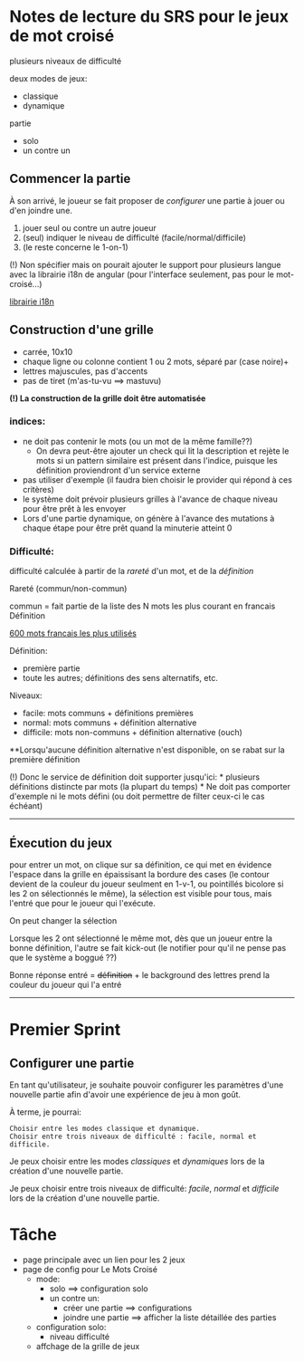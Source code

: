 # Notes de lecture du SRS pour le jeux de mot croisé
<!--Quelque note que j'ai prise sur le SRS en rapport avec les premières étapes de ce sprint-->

plusieurs niveaux de difficulté

deux modes de jeux:
  * classique
  * dynamique

partie
  * solo
  * un contre un

## Commencer la partie

À son arrivé, le joueur se fait proposer de *configurer* une partie à jouer ou d'en joindre une.

1. jouer seul ou contre un autre joueur
2. (seul) indiquer le niveau de difficulté (facile/normal/difficile)
3. (le reste concerne le 1-on-1)

(!) Non spécifier mais on pourait ajouter le support pour plusieurs langue avec la librairie i18n de angular (pour l'interface seulement, pas pour le mot-croisé...)

[librairie i18n](https://daveceddia.com/angular/multilingual-angular-using-two-or-more-languages-in-your-app/)

## Construction d'une grille 

* carrée, 10x10
* chaque ligne ou colonne contient 1 ou 2 mots, séparé par (case noire)+
* lettres majuscules, pas d'accents
* pas de tiret (m'as-tu-vu ==> mastuvu)

**(!) La construction de la grille doit être automatisée**

### indices:
  * ne doit pas contenir le mots (ou un mot de la même famille??)
    * On devra peut-être ajouter un check qui lit la description et rejète le mots si un pattern similaire est présent dans l'indice, puisque les définition proviendront d'un service externe
  * pas utiliser d'exemple (il faudra bien choisir le provider qui répond à ces critères)
  * le système doit prévoir plusieurs grilles à l'avance de chaque niveau pour être prêt à les envoyer
  * Lors d'une partie dynamique, on génère à l'avance des mutations à chaque étape pour être prêt quand la minuterie atteint 0


### Difficulté: 
difficulté calculée à partir de la *rareté* d'un mot, et de la *définition*

Rareté (commun/non-commun)

commun = fait partie de la liste des N mots les plus courant en francais 
Définition

[600 mots francais les plus utilisés](http://www.encyclopedie-incomplete.com/?Les-600-Mots-Francais-Les-Plus)

Définition:
* première partie
* toute les autres; définitions des sens alternatifs, etc.

Niveaux:
  * facile: mots communs + définitions premières
  * normal: mots communs + définition alternative
  * difficile: mots non-communs + définition alternative (ouch)

  **Lorsqu'aucune définition alternative n'est disponible, on se rabat sur la première définition 

  (!) Donc le service de définition doit supporter jusqu'ici:
    * plusieurs définitions distincte par mots (la plupart du temps)
    * Ne doit pas comporter d'exemple ni le mots défini (ou doit permettre de filter ceux-ci le cas échéant)

___

## Éxecution du jeux

pour entrer un mot, on clique sur sa définition, ce qui met en évidence l'espace dans la grille en épaissisant la bordure des cases (le contour devient de la couleur du joueur seulment en 1-v-1, ou pointillés bicolore si les 2 on sélectionnés le même), la sélection est visible pour tous, mais l'entré que pour le joueur qui l'exécute. 

On peut changer la sélection

Lorsque les 2 ont sélectionné le même mot, dès que un joueur entre la bonne définition, l'autre se fait kick-out (le notifier pour qu'il ne pense pas que le système a boggué ??)

Bonne réponse entré = ~~définition~~ + le background des lettres prend la couleur du joueur qui l'a entré

<!--reste ne semble plus pertinent à cette étape-->

---
# Premier Sprint

## Configurer une partie

En tant qu'utilisateur, je souhaite pouvoir configurer les paramètres d'une nouvelle partie afin d'avoir une expérience de jeu à mon goût.

À terme, je pourrai:

    Choisir entre les modes classique et dynamique.
    Choisir entre trois niveaux de difficulté : facile, normal et difficile.

Je peux choisir entre les modes _classiques_ et _dynamiques_ lors de la création d'une nouvelle partie.

Je peux choisir entre trois niveaux de difficulté: _facile_, _normal_ et _difficile_ lors de la création d'une nouvelle partie.

# Tâche

* page principale avec un lien pour les 2 jeux
* page de config pour Le Mots Croisé
  * mode:
    * solo ==> configuration solo
    * un contre un:
      * créer une partie ==> configurations
      * joindre une partie ==> afficher la liste détaillée des parties
  * configuration solo:
    * niveau difficulté
  * affchage de la grille de jeux